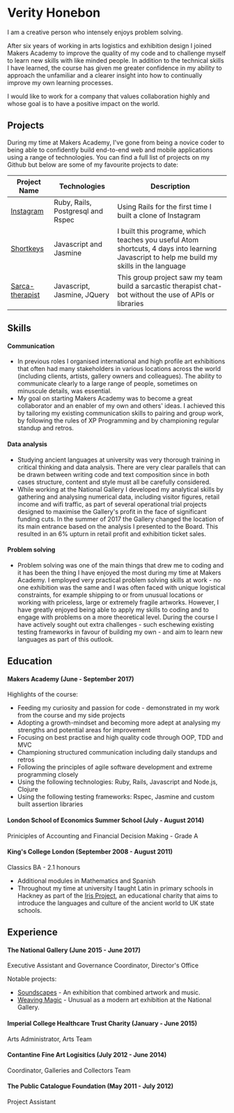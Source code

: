 # Verity Honebon

I am a creative person who intensely enjoys problem solving.

After six years of working in arts logistics and exhibition design I joined Makers Academy to improve the quality of my code and to challenge myself to learn new skills with like minded people.  In addition to the technical skills I have learned, the course has given me greater confidence in my ability to approach the unfamiliar and a clearer insight into how to continually improve my own learning processes.

I would like to work for a company that values collaboration highly and whose goal is to have a positive impact on the world. 

## Projects

During my time at Makers Academy, I've gone from being a novice coder to being able to confidently build end-to-end web and mobile applications using a range of technologies.  You can find a full list of projects on my Github but below are some of my favourite projects to date:

| Project Name  | Technologies          | Description  |
| ------------- | ----------------------|--------------|
| [Instagram](https://github.com/vhonebon1/instagram-challenge)     | Ruby, Rails, Postgresql and Rspec | Using Rails for the first time I built a clone of Instagram            |
| [Shortkeys](https://github.com/vhonebon1/shortkeys)              | Javascript and Jasmine                      |              I built this programe, which teaches you useful Atom shortcuts, 4 days into learning Javascript to help me build my skills in the language |
| [Sarca-therapist](https://github.com/MarySalemme/sarca-therapist)  | Javascript, Jasmine, JQuery          |      This group project saw my team build a sarcastic therapist chat-bot without the use of APIs or libraries        |  

## Skills

#### Communication

* In previous roles I organised international and high profile art exhibitions that often had many stakeholders in various locations across the world (including clients, artists, gallery owners and colleagues). The ability to communicate clearly to a large range of people, sometimes on minuscule details, was essential. 
* My goal on starting Makers Academy was to become a great collaborator and an enabler of my own and others' ideas.  I achieved this by tailoring my existing communication skills to pairing and group work, by following the rules of XP Programming and by championing regular standup and retros.


#### Data analysis

* Studying ancient languages at university was very thorough training in critical thinking and data analysis.  There are very clear parallels that can be drawn between writing code and text composition since in both cases structure, content and style must all be carefully considered.  
* While working at the National Gallery I developed my analytical skills by gathering and analysing numerical data, including visitor figures, retail income and wifi traffic, as part of several operational trial projects designed to maximise the Gallery's profit in the face of significant funding cuts.  In the summer of 2017 the Gallery changed the location of its main entrance based on the analysis I presented to the Board.  This resulted in an 6% upturn in retail profit and exhibition ticket sales.  

#### Problem solving

* Problem solving was one of the main things that drew me to coding and it has been the thing I have enjoyed the most during my time at Makers Academy.  I employed very practical problem solving skills at work - no one exhibition was the same and I was often faced with unique logistical constraints, for example shipping to or from unusual locations or working with priceless, large or extremely fragile artworks.  However, I have greatly enjoyed being able to apply my skills to coding and to engage with problems on a more theoretical level.  During the course I have actively sought out extra challenges - such eschewing existing testing frameworks in favour of building my own - and aim to learn new languages as part of this outlook.

## Education

#### Makers Academy (June - September 2017)

Highlights of the course:

- Feeding my curiosity and passion for code - demonstrated in my work from the course and my side projects
- Adopting a growth-mindset and becoming more adept at analysing my strengths and potential areas for improvement
- Focusing on best practise and high quality code through OOP, TDD and MVC
- Championing structured communication including daily standups and retros
- Following the principles of agile software development and extreme programming closely
- Using the following technologies: Ruby, Rails, Javascript and Node.js, Clojure
- Using the following testing frameworks: Rspec, Jasmine and custom built assertion libraries

#### London School of Economics Summer School (July - August 2014)
Priniciples of Accounting and Financial Decision Making - Grade A

#### King's College London (September 2008 - August 2011)
Classics BA - 2.1 honours

- Additional modules in Mathematics and Spanish
- Throughout my time at university I taught Latin in primary schools in Hackney as part of the [Iris Project](http://irisproject.org.uk), an educational charity that aims to introduce the languages and culture of the ancient world to UK state schools.

## Experience

#### The National Gallery (June 2015 - June 2017)    
Executive Assistant and Governance Coordinator, Director's Office

Notable projects:
* [Soundscapes](https://www.nationalgallery.org.uk/whats-on/soundscapes) - An exhibition that combined artwork and music.
* [Weaving Magic](https://www.nationalgallery.org.uk/whats-on/exhibitions/chris-ofili-weaving-magic) - Unusual as a modern art exhibition at the National Gallery. 

#### Imperial College Healthcare Trust Charity (January - June 2015)   
Arts Administrator, Arts Team

#### Contantine Fine Art Logisitics (July 2012 - June 2014)
Coordinator, Galleries and Collectors Team

#### The Public Catalogue Foundation (May 2011 - July 2012)
Project Assistant



